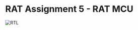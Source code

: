 # RAT Assignment 5 - RAT MCU 



![RTL](https://github.com/ByVictorrr/CPE233/blob/master/RAT/RAT5/images/RTL.png)

